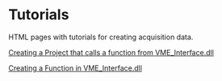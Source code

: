 # Tutorials
HTML pages with tutorials for creating acquisition data.

[Creating a Project that calls a function from VME_Interface.dll](Calling_DLL/cpp_file_calling_VME_Interface.md)

[Creating a Function in VME_Interface.dll](CreatingDLLFunction/creating_dll_function.md)
